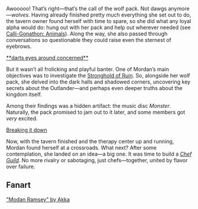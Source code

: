 <!-- title: Mordan Ramsey -->
<!-- status: Alive -->

Awooooo! That’s right—that’s the call of the wolf pack. Not dawgs anymore—_wolves_. Having already finished pretty much everything she set out to do, the tavern owner found herself with time to spare, so she did what any loyal alpha would do: hung out with her pack and help out wherever needed (see [Calli-Gonathon: Animals](#edge:calli-gigi)). Along the way, she also passed through conversations so questionable they could raise even the sternest of eyebrows.

[\*\*darts eyes around concerned\*\*](#embed:https://www.youtube.com/live/uX0rZYSrb4Q?si=lN7skq8UX4nbv6z5&t=3212)

But it wasn’t all frolicking and playful banter. One of Mordan’s main objectives was to investigate the [Stronghold of Ruin](https://www.youtube.com/live/uX0rZYSrb4Q?si=aLBbcb29JY8k7qre&t=4924). So, alongside her wolf pack, she delved into the dark halls and shadowed corners, uncovering key secrets about the Outlander—and perhaps even deeper truths about the kingdom itself.

Among their findings was a hidden artifact: the music disc _Monster_. Naturally, the pack promised to jam out to it later, and some members got _very_ excited.

[Breaking it down](#embed:https://www.youtube.com/live/uX0rZYSrb4Q?si=-S8LakM9_e_1wryx&t=6569)

Now, with the tavern finished and the therapy center up and running, Mordan found herself at a crossroads. What next? After some contemplation, she landed on an idea—a big one. It was time to build a [_Chef Guild_](https://www.youtube.com/live/uX0rZYSrb4Q?si=w1SXzcLHIPpTg1mi&t=6893). No more rivalry or sabotaging, just chefs—together, united by flavor over failure.

## Fanart

["Modan Ramsey" by Akka](https://x.com/__akkanen/status/1919051593619755126)